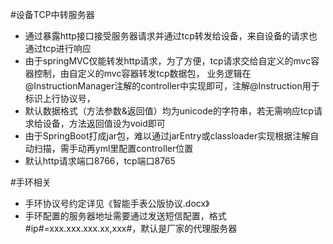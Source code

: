 #设备TCP中转服务器
* 通过暴露http接口接受服务器请求并通过tcp转发给设备，来自设备的请求也通过tcp进行响应
* 由于springMVC仅能转发http请求，为了方便，tcp请求交给自定义的mvc容器控制，由自定义的mvc容器转发tcp数据包，
   业务逻辑在@InstructionManager注解的controller中实现即可，注解@Instruction用于标识上行协议号，
* 默认数据格式（方法参数&返回值）均为unicode的字符串，若无需响应tcp请求给设备，方法返回值设为void即可
* 由于SpringBoot打成jar包，难以通过jarEntry或classloader实现根据注解自动扫描，需手动再yml里配置controller位置
* 默认http请求端口8766，tcp端口8765

#手环相关
* 手环协议号约定详见《智能手表公版协议.docx》
* 手环配置的服务器地址需要通过发送短信配置，格式 #ip#=xxx.xxx.xxx.xx,xxx#，默认是厂家的代理服务器